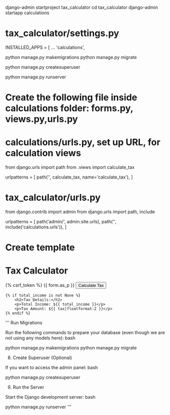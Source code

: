 django-admin startproject tax_calculator
cd tax_calculator
django-admin startapp calculations

# tax_calculator/settings.py
INSTALLED_APPS = [
    ...
    'calculations',
    
python manage.py makemigrations
python manage.py migrate

python manage.py createsuperuser

python manage.py runserver


# Create the following file inside calculations folder: forms.py, views.py,urls.py

# calculations/urls.py, set up URL, for calculation views
from django.urls import path
from .views import calculate_tax

urlpatterns = [
    path('', calculate_tax, name='calculate_tax'),
]

# tax_calculator/urls.py
from django.contrib import admin
from django.urls import path, include

urlpatterns = [
    path('admin/', admin.site.urls),
    path('', include('calculations.urls')),
]

# Create template
<!-- calculations/templates/calculations/tax_calculator.html -->
<!DOCTYPE html>
<html lang="en">
<head>
    <meta charset="UTF-8">
    <meta name="viewport" content="width=device-width, initial-scale=1.0">
    <title>Tax Calculator</title>
</head>
<body>
    <h1>Tax Calculator</h1>
    <form method="post">
        {% csrf_token %}
        {{ form.as_p }}
        <button type="submit">Calculate Tax</button>
    </form>

    {% if total_income is not None %}
        <h2>Tax Details:</h2>
        <p>Total Income: ${{ total_income }}</p>
        <p>Tax Amount: ${{ tax|floatformat:2 }}</p>
    {% endif %}
</body>
</html>

''' 
Run Migrations

Run the following commands to prepare your database (even though we are not using any models here):
bash

python manage.py makemigrations
python manage.py migrate

8. Create Superuser (Optional)

If you want to access the admin panel:
bash

python manage.py createsuperuser

9. Run the Server

Start the Django development server:
bash

python manage.py runserver
'''
